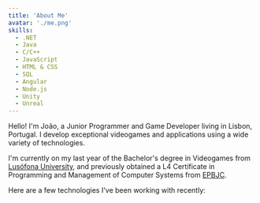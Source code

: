 ```yaml
---
title: 'About Me'
avatar: './me.png'
skills:
  - .NET
  - Java
  - C/C++
  - JavaScript
  - HTML & CSS
  - SQL
  - Angular
  - Node.js
  - Unity
  - Unreal
---
```


Hello! I'm João, a Junior Programmer and Game Developer living in Lisbon, Portugal. I develop exceptional videogames and applications using a wide variety of technologies.

I'm currently on my last year of the Bachelor's degree in Videogames from [Lusófona University](https://www.ulusofona.pt/en/undergraduate/videogames), and previously obtained a L4 Certificate in Programming and Management of Computer Systems from [EPBJC](https://epbjc.pt/institucional/cursos-profissionais/curso-profissional-tecnico-de-gestao-e-programacao-de-sistemas-informaticos/).

Here are a few technologies I've been working with recently:
